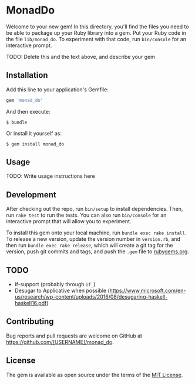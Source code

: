 # MonadDo

Welcome to your new gem! In this directory, you'll find the files you need to be able to package up your Ruby library into a gem. Put your Ruby code in the file `lib/monad_do`. To experiment with that code, run `bin/console` for an interactive prompt.

TODO: Delete this and the text above, and describe your gem

## Installation

Add this line to your application's Gemfile:

```ruby
gem 'monad_do'
```

And then execute:

    $ bundle

Or install it yourself as:

    $ gem install monad_do

## Usage

TODO: Write usage instructions here

## Development

After checking out the repo, run `bin/setup` to install dependencies. Then, run `rake test` to run the tests. You can also run `bin/console` for an interactive prompt that will allow you to experiment.

To install this gem onto your local machine, run `bundle exec rake install`. To release a new version, update the version number in `version.rb`, and then run `bundle exec rake release`, which will create a git tag for the version, push git commits and tags, and push the `.gem` file to [rubygems.org](https://rubygems.org).

## TODO

* if-support (probably through `if_`)
* Desugar to Applicative when possible (https://www.microsoft.com/en-us/research/wp-content/uploads/2016/08/desugaring-haskell-haskell16.pdf)

## Contributing

Bug reports and pull requests are welcome on GitHub at https://github.com/[USERNAME]/monad_do.

## License

The gem is available as open source under the terms of the [MIT License](http://opensource.org/licenses/MIT).
